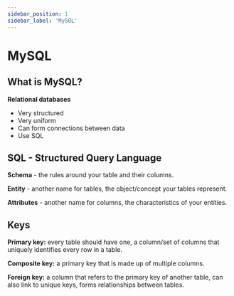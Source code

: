 ```yaml
---
sidebar_position: 1
sidebar_label: 'MySQL'
---
```


# MySQL

## What is MySQL?

**Relational databases**

- Very structured
- Very uniform
- Can form connections between data
- Use SQL

## SQL - Structured Query Language

**Schema** - the rules around your table and their columns.

**Entity** -  another name for tables, the object/concept your tables represent.

**Attributes** - another name for columns, the characteristics of your entities.

## Keys

**Primary key:** every table should have one, a column/set of columns that uniquely identifies every row in a table.

**Composite key:** a primary key that is made up of multiple columns.

**Foreign key:** a column that refers to the primary key of another table, can also link to unique keys, forms relationships between tables.

